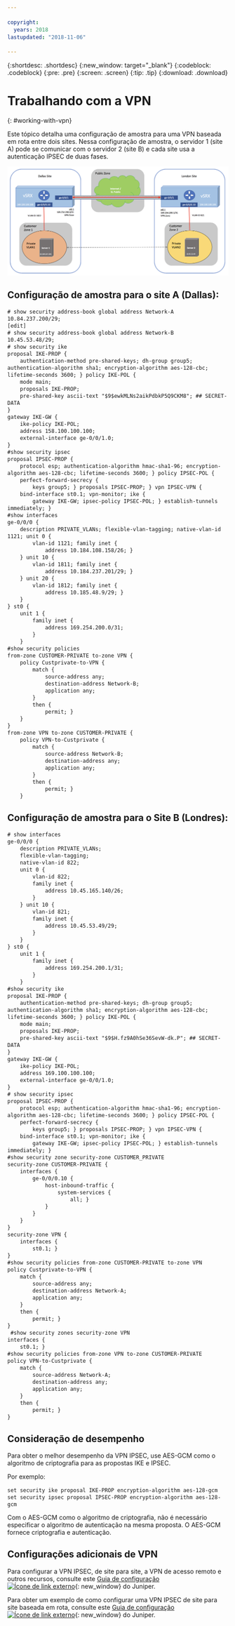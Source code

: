 ```yaml
---

copyright:
  years: 2018
lastupdated: "2018-11-06"

---
```


{:shortdesc: .shortdesc}
{:new_window: target="_blank"}
{:codeblock: .codeblock}
{:pre: .pre}
{:screen: .screen}
{:tip: .tip}
{:download: .download}

# Trabalhando com a VPN
{: #working-with-vpn}

Este tópico detalha uma configuração de amostra para uma VPN baseada em rota entre dois sites. Nessa configuração de amostra, o servidor 1 (site A) pode se comunicar com o servidor 2 (site B) e cada site usa a autenticação IPSEC de duas fases.

<img src="images/site-to-site-vpn.png" alt="drawing" style="width: 600px;"/>

## Configuração de amostra para o site A (Dallas):

```
# show security address-book global address Network-A
10.84.237.200/29;
[edit]
# show security address-book global address Network-B
10.45.53.48/29;
# show security ike
proposal IKE-PROP {
    authentication-method pre-shared-keys; dh-group group5; authentication-algorithm sha1; encryption-algorithm aes-128-cbc; lifetime-seconds 3600; } policy IKE-POL {
    mode main;
    proposals IKE-PROP;
    pre-shared-key ascii-text "$9$ewkMLNs2aikPdbkP5Q9CKM8"; ## SECRET-DATA
}
gateway IKE-GW {
    ike-policy IKE-POL;
    address 158.100.100.100;
    external-interface ge-0/0/1.0;
}
#show security ipsec
proposal IPSEC-PROP {
    protocol esp; authentication-algorithm hmac-sha1-96; encryption-algorithm aes-128-cbc; lifetime-seconds 3600; } policy IPSEC-POL {
    perfect-forward-secrecy {
        keys group5; } proposals IPSEC-PROP; } vpn IPSEC-VPN {
    bind-interface st0.1; vpn-monitor; ike {
        gateway IKE-GW; ipsec-policy IPSEC-POL; } establish-tunnels immediately; }
#show interfaces
ge-0/0/0 {
    description PRIVATE_VLANs; flexible-vlan-tagging; native-vlan-id 1121; unit 0 {
        vlan-id 1121; family inet {
            address 10.184.108.158/26; }
    } unit 10 {
        vlan-id 1811; family inet {
            address 10.184.237.201/29; }
    } unit 20 {
        vlan-id 1812; family inet {
            address 10.185.48.9/29; }
    }
} st0 {
    unit 1 {
        family inet {
            address 169.254.200.0/31;
        }
    }
#show security policies
from-zone CUSTOMER-PRIVATE to-zone VPN {
    policy Custprivate-to-VPN {
        match {
            source-address any;
            destination-address Network-B;
            application any;
        }
        then {
            permit; }
    }
}
from-zone VPN to-zone CUSTOMER-PRIVATE {
    policy VPN-to-Custprivate {
        match {
            source-address Network-B;
            destination-address any;
            application any;
        }
        then {
            permit; }
    }
```

## Configuração de amostra para o Site B (Londres):

```
# show interfaces
ge-0/0/0 {
    description PRIVATE_VLANs;
    flexible-vlan-tagging;
    native-vlan-id 822;
    unit 0 {
        vlan-id 822;
        family inet {
            address 10.45.165.140/26;
        }
    } unit 10 {
        vlan-id 821;
        family inet {
            address 10.45.53.49/29;
        }
    }
} st0 {
    unit 1 {
        family inet {
            address 169.254.200.1/31;
        }
    }
#show security ike
proposal IKE-PROP {
    authentication-method pre-shared-keys; dh-group group5; authentication-algorithm sha1; encryption-algorithm aes-128-cbc; lifetime-seconds 3600; } policy IKE-POL {
    mode main;
    proposals IKE-PROP;
    pre-shared-key ascii-text "$9$H.fz9A0hSe36SevW-dk.P"; ## SECRET-DATA
}
gateway IKE-GW {
    ike-policy IKE-POL;
    address 169.100.100.100;
    external-interface ge-0/0/1.0;
}
# show security ipsec
proposal IPSEC-PROP {
    protocol esp; authentication-algorithm hmac-sha1-96; encryption-algorithm aes-128-cbc; lifetime-seconds 3600; } policy IPSEC-POL {
    perfect-forward-secrecy {
        keys group5; } proposals IPSEC-PROP; } vpn IPSEC-VPN {
    bind-interface st0.1; vpn-monitor; ike {
        gateway IKE-GW; ipsec-policy IPSEC-POL; } establish-tunnels immediately; }
#show security zone security-zone CUSTOMER_PRIVATE
security-zone CUSTOMER-PRIVATE {
    interfaces {
        ge-0/0/0.10 {
            host-inbound-traffic {
                system-services {
                    all; }
            }
        }
    }
}
security-zone VPN {
    interfaces {
        st0.1; }
}
#show security policies from-zone CUSTOMER-PRIVATE to-zone VPN
policy Custprivate-to-VPN {
    match {
        source-address any;
        destination-address Network-A;
        application any;
    }
    then {
        permit; }
}
 #show security zones security-zone VPN
interfaces {
    st0.1; }
#show security policies from-zone VPN to-zone CUSTOMER-PRIVATE
policy VPN-to-Custprivate {
    match {
        source-address Network-A;
        destination-address any;
        application any;
    }
    then {
        permit; }
}
```
## Consideração de desempenho
Para obter o melhor desempenho da VPN IPSEC, use AES-GCM como o algoritmo de criptografia para as propostas IKE e IPSEC.

Por exemplo:

```
set security ike proposal IKE-PROP encryption-algorithm aes-128-gcm
set security ipsec proposal IPSEC-PROP encryption-algorithm aes-128-gcm
```

Com o AES-GCM como o algoritmo de criptografia, não é necessário especificar o algoritmo de autenticação na mesma proposta. O AES-GCM fornece criptografia e autenticação.

## Configurações adicionais de VPN
Para configurar a VPN IPSEC, de site para site, a VPN de acesso remoto e outros recursos, consulte este [Guia de configuração ![Ícone de link externo](../../icons/launch-glyph.svg "Ícone de link externo")](https://www.juniper.net/documentation/en_US/junos/information-products/pathway-pages/security/security-vpn-ipsec.pdf){: new_window} do Juniper.

Para obter um exemplo de como configurar uma VPN IPSEC de site para site baseada em rota, consulte este [Guia de configuração ![Ícone de link externo](../../icons/launch-glyph.svg "Ícone de link externo")](https://www.juniper.net/documentation/en_US/junos/topics/example/ipsec-route-based-vpn-configuring.html){: new_window} do Juniper.
